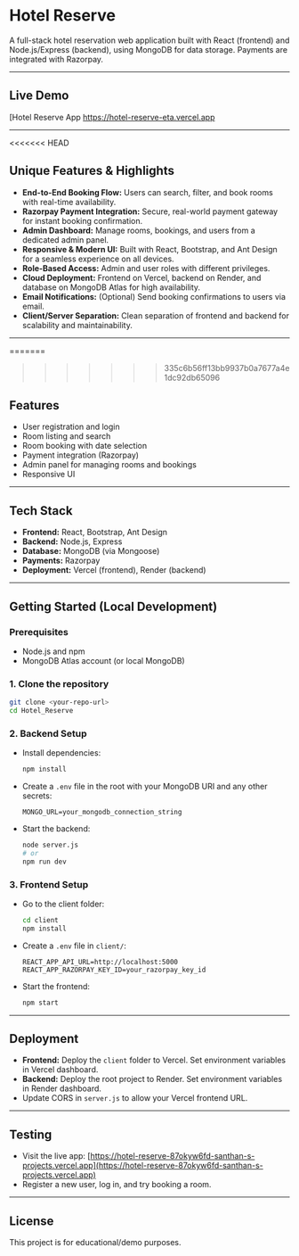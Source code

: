 # Hotel Reserve

A full-stack hotel reservation web application built with React (frontend) and Node.js/Express (backend), using MongoDB for data storage. Payments are integrated with Razorpay.

---

## Live Demo

[Hotel Reserve App https://hotel-reserve-eta.vercel.app

---

<<<<<<< HEAD
## Unique Features & Highlights
- **End-to-End Booking Flow:** Users can search, filter, and book rooms with real-time availability.
- **Razorpay Payment Integration:** Secure, real-world payment gateway for instant booking confirmation.
- **Admin Dashboard:** Manage rooms, bookings, and users from a dedicated admin panel.
- **Responsive & Modern UI:** Built with React, Bootstrap, and Ant Design for a seamless experience on all devices.
- **Role-Based Access:** Admin and user roles with different privileges.
- **Cloud Deployment:** Frontend on Vercel, backend on Render, and database on MongoDB Atlas for high availability.
- **Email Notifications:** (Optional) Send booking confirmations to users via email.
- **Client/Server Separation:** Clean separation of frontend and backend for scalability and maintainability.

---

=======
>>>>>>> 335c6b56ff13bb9937b0a7677a4e1dc92db65096
## Features
- User registration and login
- Room listing and search
- Room booking with date selection
- Payment integration (Razorpay)
- Admin panel for managing rooms and bookings
- Responsive UI

---

## Tech Stack
- **Frontend:** React, Bootstrap, Ant Design
- **Backend:** Node.js, Express
- **Database:** MongoDB (via Mongoose)
- **Payments:** Razorpay
- **Deployment:** Vercel (frontend), Render (backend)

---

## Getting Started (Local Development)

### Prerequisites
- Node.js and npm
- MongoDB Atlas account (or local MongoDB)

### 1. Clone the repository
```sh
git clone <your-repo-url>
cd Hotel_Reserve
```

### 2. Backend Setup
- Install dependencies:
  ```sh
  npm install
  ```
- Create a `.env` file in the root with your MongoDB URI and any other secrets:
  ```env
  MONGO_URL=your_mongodb_connection_string
  ```
- Start the backend:
  ```sh
  node server.js
  # or
  npm run dev
  ```

### 3. Frontend Setup
- Go to the client folder:
  ```sh
  cd client
  npm install
  ```
- Create a `.env` file in `client/`:
  ```env
  REACT_APP_API_URL=http://localhost:5000
  REACT_APP_RAZORPAY_KEY_ID=your_razorpay_key_id
  ```
- Start the frontend:
  ```sh
  npm start
  ```

---

## Deployment
- **Frontend:** Deploy the `client` folder to Vercel. Set environment variables in Vercel dashboard.
- **Backend:** Deploy the root project to Render. Set environment variables in Render dashboard.
- Update CORS in `server.js` to allow your Vercel frontend URL.

---

## Testing
- Visit the live app: [https://hotel-reserve-87okyw6fd-santhan-s-projects.vercel.app](https://hotel-reserve-87okyw6fd-santhan-s-projects.vercel.app)
- Register a new user, log in, and try booking a room.

---

## License
This project is for educational/demo purposes.
